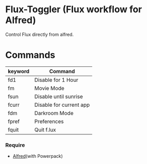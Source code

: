 Flux-Toggler (Flux workflow for Alfred)
======
  Control Flux directly from alfred.

# Commands
| keyword | Command |
| ------ | ------ |
| fd1 | Disable for 1 Hour |
| fm | Movie Mode |
| fsun | Disable until sunrise |
| fcurr | Disable for current app |
| fdm | Darkroom Mode |
| fpref | Preferences |
| fquit | Quit f.lux |

### Require
  * [Alfred](https://www.alfredapp.com)(with Powerpack)
